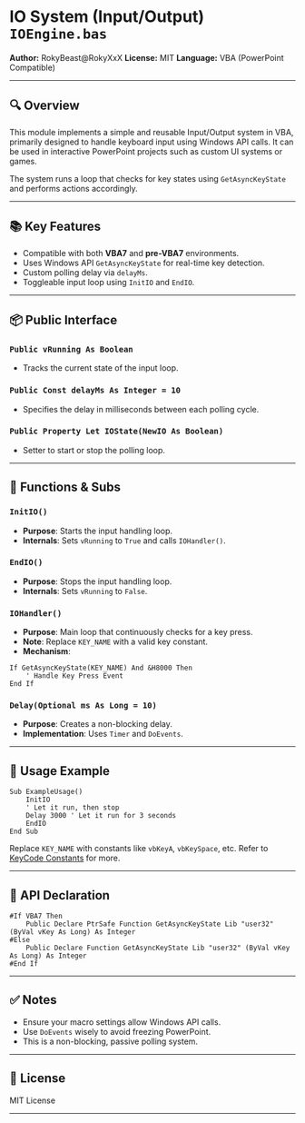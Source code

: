 # IO System (Input/Output) `IOEngine.bas`

**Author:** RokyBeast\@RokyXxX
**License:** MIT
**Language:** VBA (PowerPoint Compatible)

---

## 🔍 Overview

This module implements a simple and reusable Input/Output system in VBA, primarily designed to handle keyboard input using Windows API calls. It can be used in interactive PowerPoint projects such as custom UI systems or games.

The system runs a loop that checks for key states using `GetAsyncKeyState` and performs actions accordingly.

---

## 📚 Key Features

* Compatible with both **VBA7** and **pre-VBA7** environments.
* Uses Windows API `GetAsyncKeyState` for real-time key detection.
* Custom polling delay via `delayMs`.
* Toggleable input loop using `InitIO` and `EndIO`.

---

## 📦 Public Interface

### `Public vRunning As Boolean`

* Tracks the current state of the input loop.

### `Public Const delayMs As Integer = 10`

* Specifies the delay in milliseconds between each polling cycle.

### `Public Property Let IOState(NewIO As Boolean)`

* Setter to start or stop the polling loop.

---

## 🧩 Functions & Subs

### `InitIO()`

* **Purpose**: Starts the input handling loop.
* **Internals**: Sets `vRunning` to `True` and calls `IOHandler()`.

### `EndIO()`

* **Purpose**: Stops the input handling loop.
* **Internals**: Sets `vRunning` to `False`.

### `IOHandler()`

* **Purpose**: Main loop that continuously checks for a key press.
* **Note**: Replace `KEY_NAME` with a valid key constant.
* **Mechanism**:

```vba
If GetAsyncKeyState(KEY_NAME) And &H8000 Then
    ' Handle Key Press Event
End If
```

### `Delay(Optional ms As Long = 10)`

* **Purpose**: Creates a non-blocking delay.
* **Implementation**: Uses `Timer` and `DoEvents`.

---

## 🧠 Usage Example

```vba
Sub ExampleUsage()
    InitIO
    ' Let it run, then stop
    Delay 3000 ' Let it run for 3 seconds
    EndIO
End Sub
```

Replace `KEY_NAME` with constants like `vbKeyA`, `vbKeySpace`, etc. Refer to [KeyCode Constants](https://learn.microsoft.com/en-us/office/vba/language/reference/user-interface-help/keycode-constants) for more.

---

## 🔐 API Declaration

```vba
#If VBA7 Then
    Public Declare PtrSafe Function GetAsyncKeyState Lib "user32" (ByVal vKey As Long) As Integer
#Else
    Public Declare Function GetAsyncKeyState Lib "user32" (ByVal vKey As Long) As Integer
#End If
```

---

## ✅ Notes

* Ensure your macro settings allow Windows API calls.
* Use `DoEvents` wisely to avoid freezing PowerPoint.
* This is a non-blocking, passive polling system.

---

## 📄 License

MIT License

---
